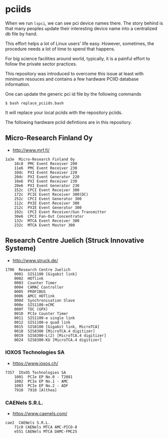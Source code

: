 # pciids

When we run `lspci`, we can see pci device names there. The story behind is that many peoples update their interesting device name into a centralized db file by hand.

This effort helps a lot of Linux users' life easy. However, sometimes, the procedure needs a lot of time to spend that happens.

For big science facilities around world, typically, it is a painful effort to follow the private sector practices.

This repository was introduced to overcome this issue at least with minimum resouces and contains a few hardware PCIID database information. 

One can update the generic pci id file by the following commands


```
$ bash replace_pciids.bash

```
It will replace your local pciids with the repository pciids. 

The following hardware pciid defintions are in this repository.


## Micro-Research Finland Oy 

* http://www.mrf.fi/

```
1a3e  Micro-Research Finland Oy
	10c8  PMC Event Receiver 200
	11e6  PMC Event Receiver 230
	10dc  PXI Event Receiver 220
	20dc  PXI Event Generator 220
	10e6  PXI Event Receiver 230
	20e6  PXI Event Generator 230
	152c  CPCI Event Receiver 300
	172c  PCIE Event Receiver 300(DC)
	252c  CPCI Event Generator 300
	112c  PXIE Event Receiver 300
	212c  PXIE Event Generator 300
	192c  CPCI Event Receiver/Gun Transmitter 
	30e6  CPCI Fan-Out Concentrator
	132c  MTCA Event Receiver 300
	232c  MTCA Event Master 300
```


## Research Centre Juelich (Struck Innovative Systeme)

* http://www.struck.de/

```
1796  Research Centre Juelich
	0001  SIS1100 [Gigabit link]
	0002  HOTlink
	0003  Counter Timer
	0004  CAMAC Controller
	0005  PROFIBUS
	0006  AMCC HOTlink
	000d  Synchronisation Slave
	000e  SIS1100-eCMC
	000f  TDC (GPX)
	0010  PCIe Counter Timer
	0011  SIS1100-e single link
	0012  SIS1100-e quad link
	0015  SIS8100 [Gigabit link, MicroTCA]
	0018  SIS8300 [MicroTCA.4 digitizer]
	0019  SIS8300-L(2) [MicroTCA.4 digitizer]
	0024  SIS8300-KU [MicroTCA.4 digitizer]
```


### IOXOS Technologies SA

* https://www.ioxos.ch/

```
7357  IOxOS Technologies SA
	1001  PCIe EP No.0 - T2081
	1002  PCIe EP No.1 - AMC
	1003  PCIe EP No.2 - ADF
	7910  7910 [Althea]
```

### CAENels S.R.L.

* https://www.caenels.com/

```
cae2  CAENels S.R.L.
	71c0 CAENels MTCA AMC-PICO-8
	e551 CAENels MTCA DAMC-FMC25
```	
	
